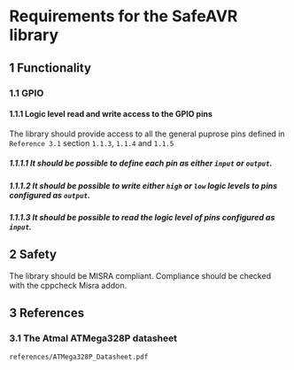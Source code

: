 # Requirements for the SafeAVR library

## 1 Functionality

### 1.1 GPIO

#### 1.1.1 Logic level read and write access to the GPIO pins

The library should provide access to all the general puprose pins defined in `Reference 3.1` section `1.1.3`, `1.1.4` and `1.1.5`

##### 1.1.1.1 It should be possible to define each pin as either `input` or `output`.
##### 1.1.1.2 It should be possible to write either `high` or `low` logic levels to pins configured as `output`.
##### 1.1.1.3 It should be possible to read the logic level of pins configured as `input`.

## 2 Safety

The library should be MISRA compliant. Compliance should be checked with the cppcheck Misra addon.


## 3 References

### 3.1 The Atmal ATMega328P datasheet 

`references/ATMega328P_Datasheet.pdf`

